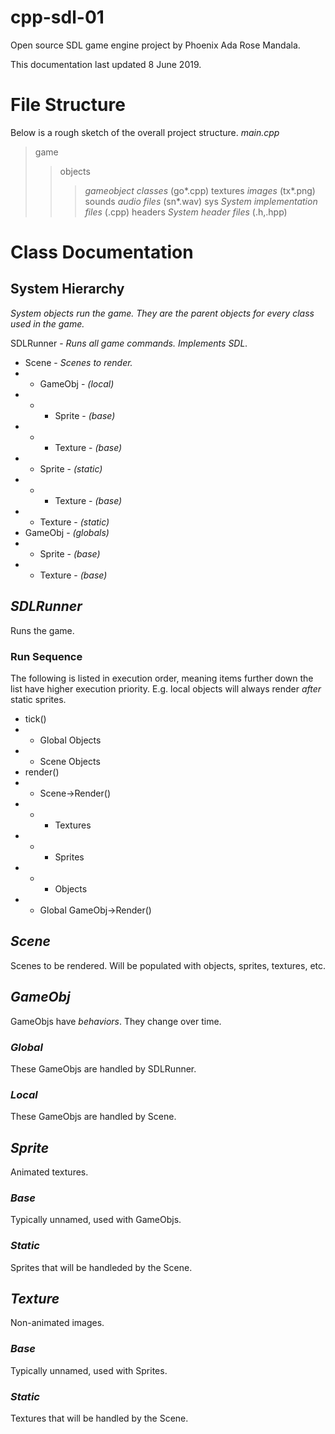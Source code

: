 # cpp-sdl-01
Open source SDL game engine project by Phoenix Ada Rose Mandala.

This documentation last updated 8 June 2019.

# File Structure #
Below is a rough sketch of the overall project structure.
_main.cpp_
>game
>>objects
>>>_gameobject classes_ (go\*.cpp)
>>textures
>>>_images_ (tx\*.png)
>>sounds
>>>_audio files_ (sn\*.wav)
>sys
>>_System implementation files_ (.cpp)
>>headers
>>>_System header files_ (.h,.hpp)




# Class Documentation #
## System Hierarchy ##
_System objects run the game. They are the parent objects for every class used in the game._

SDLRunner - _Runs all game commands. Implements SDL._
 * Scene - _Scenes to render._
 * * GameObj - _(local)_
 * * * Sprite - _(base)_
 * * * Texture - _(base)_
 * * Sprite - _(static)_
 * * * Texture - _(base)_
 * * Texture - _(static)_
 * GameObj - _(globals)_
 * * Sprite - _(base)_
 * * Texture - _(base)_

## _SDLRunner_
Runs the game.
### Run Sequence
The following is listed in execution order, meaning items further down the list have higher execution priority. E.g. local objects will always render _after_ static sprites.
 * tick()
 * * Global Objects
 * * Scene Objects
 * render()
 * * Scene->Render()
 * * * Textures
 * * * Sprites
 * * * Objects
 * * Global GameObj->Render()
 
## _Scene_ 
Scenes to be rendered. Will be populated with objects, sprites, textures, etc.
## _GameObj_
GameObjs have _behaviors_. They change over time.
### _Global_
These GameObjs are handled by SDLRunner.
### _Local_
These GameObjs are handled by Scene.
## _Sprite_
Animated textures.
### _Base_
Typically unnamed, used with GameObjs.
### _Static_
Sprites that will be handleded by the Scene.
## _Texture_
Non-animated images.
### _Base_
Typically unnamed, used with Sprites.
### _Static_
Textures that will be handled by the Scene.

